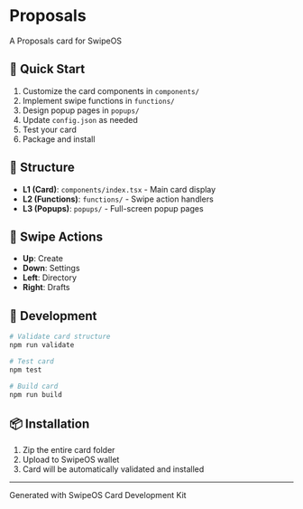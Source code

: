 # Proposals

A Proposals card for SwipeOS

## 🚀 Quick Start

1. Customize the card components in `components/`
2. Implement swipe functions in `functions/`
3. Design popup pages in `popups/`
4. Update `config.json` as needed
5. Test your card
6. Package and install

## 📁 Structure

- **L1 (Card)**: `components/index.tsx` - Main card display
- **L2 (Functions)**: `functions/` - Swipe action handlers
- **L3 (Popups)**: `popups/` - Full-screen popup pages

## 🎯 Swipe Actions

- **Up**: Create
- **Down**: Settings
- **Left**: Directory
- **Right**: Drafts

## 🔧 Development

```bash
# Validate card structure
npm run validate

# Test card
npm test

# Build card
npm run build
```

## 📦 Installation

1. Zip the entire card folder
2. Upload to SwipeOS wallet
3. Card will be automatically validated and installed

---

Generated with SwipeOS Card Development Kit
